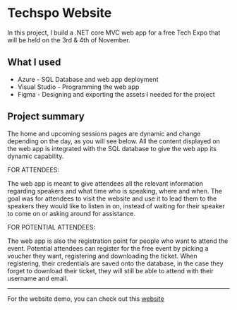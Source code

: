 # Techspo Website
In this project, I build a .NET core MVC web app for a free Tech Expo that will be held on the 3rd & 4th of November.

## What I used

- Azure - SQL Database and web app deployment
- Visual Studio - Programming the web app
- Figma - Designing and exporting the assets I needed for the project

## Project summary

The home and upcoming sessions pages are dynamic and change depending on the day, as you will see below. All the content displayed on the web app is integrated with the SQL database to give the web app its dynamic capability.

FOR ATTENDEES:

The web app is meant to give attendees all the relevant information regarding speakers and what time who is speaking, where and when. The goal was for attendees to visit the website and use it to lead them to the speakers they would like to listen in on, instead of waiting for their speaker to come on or asking around for assistance.

FOR POTENTIAL ATTENDEES:

The web app is also the registration point for people who want to attend the event. Potential attendees can register for the free event by picking a voucher they want, registering and downloading the ticket. When registering, their credentials are saved onto the database, in the case they forget to download their ticket, they will still be able to attend with their username and email.
***
For the website demo, you can check out this [website](https://www.google.com](https://scented-anaconda-8cb.notion.site/Techspo-Site-726631614f8944d8b39c91bbe6fdb94a)https://scented-anaconda-8cb.notion.site/Techspo-Site-726631614f8944d8b39c91bbe6fdb94a)
